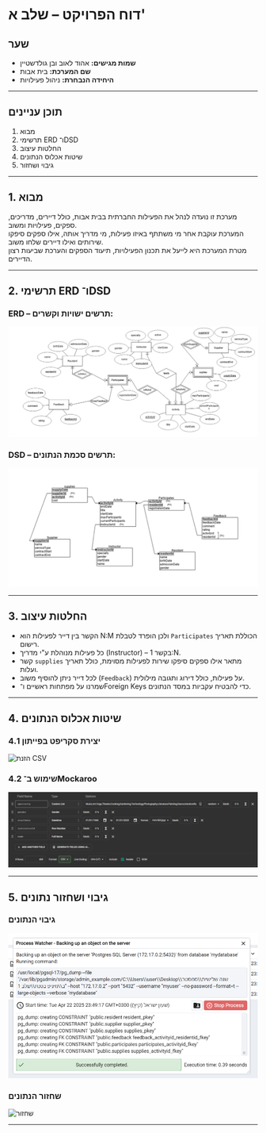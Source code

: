 # דוח הפרויקט – שלב א'

## שער

- **שמות מגישים:** אהוד לאוב ובן גולדשטיין
- **שם המערכת:** בית אבות
- **היחידה הנבחרת:** ניהול פעילויות

---

## תוכן עניינים

1. מבוא
2. תרשימי ERD ו־DSD
3. החלטות עיצוב
4. שיטות אכלוס הנתונים
5. גיבוי ושחזור

---

## 1. מבוא

מערכת זו נועדה לנהל את הפעילות החברתית בבית אבות, כולל דיירים, מדריכים, ספקים, פעילויות ומשוב.  
המערכת עוקבת אחר מי משתתף באיזו פעילות, מי מדריך אותה, אילו ספקים סיפקו שירותים ואילו דיירים שלחו משוב.  
מטרת המערכת היא לייעל את תכנון הפעילויות, תיעוד הספקים והערכת שביעות רצון הדיירים.

---

## 2. תרשימי ERD ו־DSD

### ERD – תרשים ישויות וקשרים:

![ERD](שלב%20א/ERD.png)

### DSD – תרשים סכמת הנתונים:

![DSD](שלב%20א/DSD.png)

---

## 3. החלטות עיצוב

- הקשר בין דייר לפעילות הוא N:M ולכן הופרד לטבלת `Participates` הכוללת תאריך רישום.
- כל פעילות מנוהלת ע"י מדריך (Instructor) – בקשר 1:N.
- קשר `supplies` מתאר אילו ספקים סיפקו שירות לפעילות מסוימת, כולל תאריך ועלות.
- לכל דייר ניתן להוסיף משוב (`Feedback`) על פעילות, כולל דירוג ותגובה מילולית.
- שמרנו על מפתחות ראשיים ו־Foreign Keys כדי להבטיח עקביות במסד הנתונים.

---

## 4. שיטות אכלוס הנתונים

### 4.1 יצירת סקריפט בפייתון

![הזנת CSV](./screenshots/csv_import.png)

### 4.2 שימוש ב־Mockaroo

![Mockaroo](./screenshots/Mockaroo.png)

---

## 5. גיבוי ושחזור נתונים

### גיבוי הנתונים

![גיבוי](./screenshots/backup.png)

### שחזור הנתונים

![שחזור](./screenshots/restore.png)

---

